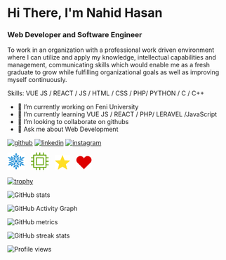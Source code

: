 

# Hi There, I'm Nahid Hasan
### Web Developer and Software Engineer  


To work in an organization with a professional work driven environment where I can utilize and apply my knowledge, intellectual capabilities and management, communicating skills which would enable me as a fresh graduate to grow while fulfilling organizational goals as well as improving myself continuously.

Skills: VUE JS / REACT / JS / HTML / CSS / PHP/ PYTHON / C / C++

- 🔭 I’m currently working on Feni University 
- 🌱 I’m currently learning VUE JS / REACT / PHP/ LERAVEL /JavaScript 
- 👯 I’m looking to collaborate on githubs 
- 💬 Ask me about Web Development 


[<img src='https://cdn.jsdelivr.net/npm/simple-icons@3.0.1/icons/github.svg' alt='github' height='40'>](https://github.com/Nahidhasan700)  [<img src='https://cdn.jsdelivr.net/npm/simple-icons@3.0.1/icons/linkedin.svg' alt='linkedin' height='40'>](https://www.linkedin.com/in/nahid-hasan-50a2a0190/)   [<img src='https://cdn.jsdelivr.net/npm/simple-icons@3.0.1/icons/instagram.svg' alt='instagram' height='40'>](https://www.instagram.com/nahidhsan__7/)  

<a href='https://archiveprogram.github.com/'><img src='https://raw.githubusercontent.com/acervenky/animated-github-badges/master/assets/acbadge.gif' width='40' height='40'></a> <a href='https://docs.github.com/en/developers'><img src='https://raw.githubusercontent.com/acervenky/animated-github-badges/master/assets/devbadge.gif' width='40' height='40'></a> <a href='https://stars.github.com/'><img src='https://raw.githubusercontent.com/acervenky/animated-github-badges/master/assets/starbadge.gif' width='35' height='35'></a> <a href='https://docs.github.com/en/github/supporting-the-open-source-community-with-github-sponsors'><img src='https://raw.githubusercontent.com/acervenky/animated-github-badges/master/assets/sponsorbadge.gif' width='35' height='35'></a> 

[![trophy](https://github-profile-trophy.vercel.app/?username=Nahidhasan700)](https://github.com/ryo-ma/github-profile-trophy)

![GitHub stats](https://github-readme-stats.vercel.app/api?username=Nahidhasan700&show_icons=true)  

![GitHub Activity Graph](https://activity-graph.herokuapp.com/graph?username=Nahidhasan700)  

![GitHub metrics](https://metrics.lecoq.io/Nahidhasan700)  

![GitHub streak stats](https://github-readme-streak-stats.herokuapp.com/?user=Nahidhasan700)  

![Profile views](https://gpvc.arturio.dev/Nahidhasan700)  
